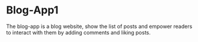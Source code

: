 # Blog-App1
The blog-app is a blog website, show the list of posts and empower readers to interact with them by adding comments and liking posts.
